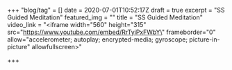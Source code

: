 +++
"blog/tag" = []
date = 2020-07-01T10:52:17Z
draft = true
excerpt = "SS Guided Meditation"
featured_img = ""
title = "SS Guided Meditation"
video_link = "<iframe width=\"560\" height=\"315\" src=\"https://www.youtube.com/embed/RrTyiPxFWbY\" frameborder=\"0\" allow=\"accelerometer; autoplay; encrypted-media; gyroscope; picture-in-picture\" allowfullscreen></iframe>"

+++
